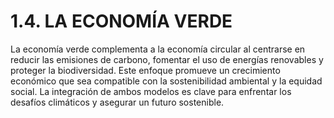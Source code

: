 # 1.4. LA ECONOMÍA VERDE


La economía verde complementa a la economía circular al centrarse en reducir las emisiones de carbono, fomentar el uso de energías renovables y proteger la biodiversidad. Este enfoque promueve un crecimiento económico que sea compatible con la sostenibilidad ambiental y la equidad social. La integración de ambos modelos es clave para enfrentar los desafíos climáticos y asegurar un futuro sostenible.
